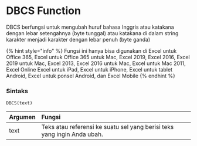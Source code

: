 # DBCS Function

DBCS berfungsi untuk mengubah huruf bahasa Inggris atau katakana dengan lebar setengahnya \(byte tunggal\) atau katakana di dalam string karakter menjadi karakter dengan lebar penuh \(byte ganda\)

{% hint style="info" %}
Fungsi ini hanya bisa digunakan di Excel untuk Office 365, Excel untuk Office 365 untuk Mac, Excel 2019, Excel 2016, Excel 2019 untuk Mac, Excel 2013, Excel 2016 untuk Mac, Excel untuk Mac 2011, Excel Online Excel untuk iPad, Excel untuk iPhone, Excel untuk tablet Android, Excel untuk ponsel Android, dan Excel Mobile
{% endhint %}

### Sintaks

```text
DBCS(text)
```

| Argumen | Fungsi |
| :--- | :--- |
| text | Teks atau referensi ke suatu sel yang berisi teks yang ingin Anda ubah. |

